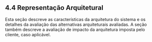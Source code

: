 ## 4.4 Representação Arquitetural

Esta seção descreve as características da arquitetura do sistema e os detalhes da avaliação das alternativas arquiteturais avaliadas. A seção também descreve a avaliação de impacto da arquitetura imposta pelo cliente, caso aplicável.

